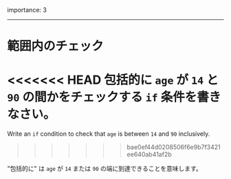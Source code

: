 importance: 3

---

# 範囲内のチェック

<<<<<<< HEAD
包括的に `age` が `14` と `90` の間かをチェックする `if` 条件を書きなさい。
=======
Write an `if` condition to check that `age` is between `14` and `90` inclusively.
>>>>>>> bae0ef44d0208506f6e9b7f3421ee640ab41af2b

"包括的に" は `age` が `14` または `90` の端に到達できることを意味します。
